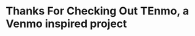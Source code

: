 Thanks For Checking Out TEnmo, a Venmo inspired project
=======================================================
